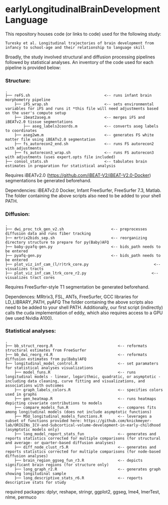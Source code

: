 # earlyLongitudinalBrainDevelopmentLanguage

This repository houses code (or links to code) used for the following study:

    Turesky et al. Longitudinal trajectories of brain development from infancy to school-age and their relationship to language skill

Broadly, the study involved structural and diffusion processing pipelines followed by statistical analyses. An inventory of the code used for each pipeline is provided below:

### Structure:

    .
    ├── reFS.sh                                 <-- runs infant brain morphometry pipeline
        ├── iFS_wrap.sh                         <-- sets environmental variables for iFS and runs it *this file will need adjustments based on the user's compute setup
        ├── ibeat2aseg.m                        <-- merges iFS and iBEATv2.0 tissue segmentations
            ├── aseg_labels2coords.m            <-- converts aseg labels to coordinates
        ├── aseg2wm.m                           <-- generates FS white matter file using iBEATv2.0 segmentation
        ├── fs_autorecon2_end.sh                <-- runs FS autorecon2 with adjustments
        ├── fs_autorecon3_wrap.sh               <-- runs FS autorecon3 with adjustments (uses expert.opts file included)
    ├── consol_stats.sh                         <-- tabulates brain estimates in preparation for statistical analysis


Requires iBEATv2.0 (https://github.com/iBEAT-V2/iBEAT-V2.0-Docker) segmentations be generated beforehand. 

Dependencies: iBEATv2.0 Docker, Infant FreeSurfer, FreeSurfer 7.3, Matlab.
The folder containing the above scripts also need to be added to your shell PATH. 


### Diffusion:

    .
    ├── dwi_proc_tck_gen_v2.sh                     <-- preprocesses diffusion data and runs fiber tracking
    ├── mrtrix2bids_sep.sh                         <-- reorganizing directory structure to prepare for py(Baby)AFQ
    ├── baby-pyafq-gen.py                          <-- bids_path needs to be entered 
    ├── pyafq-gen.py                               <-- bids_path needs to be entered 
    ├── plot_viz_inf_cam_(l/r)trk_core.py                             <-- visualizes tracts 
    ├── plot_viz_inf_cam_ltrk_core_r2.py                             <-- visualizes tract cores 


Requires FreeSurfer-style T1 segmentation be generated beforehand.

Dependences: MRtrix3, FSL, ANTs, FreeSurfer, GCC libraries for LD_LIBRARY_PATH, pyAFQ
The folder containing the above scripts also need to be added to your shell PATH. Additionally, our first script (indirectly) calls the cuda implementation of eddy, which also requires access to a GPU (we used Nvidia A100). 


### Statistical analyses:

    .
    ├── bb_struct_reorg.R                             <-- reformats structural estimates from FreeSurfer 
    ├── bb_dwi_reorg_r4.R                             <-- reformats diffusion estimates from py(Baby)AFQ
    ├── longitudinal_model_control.R                  <-- set paramaters for statistical analyses visualizations
        ├── model_funs.R                              <-- runs longitudinal models - linear, logarithmic, quadratic, or asymptotic - including data cleaning, curve fitting and visualizations, and associations with outcomes
        ├── graph_labels_colors.R                     <-- specifies colors used in graphs
        ├── gen_heatmap.R                             <-- runs heatmaps depicting covariate contributions to models
        ├── compare_models_fun.R                      <-- compares fits among longitudinal models (does not include asymptotic functions)
        ├── MSU_longitudinal_models_functions.R       <-- leverages a subset of functions provided here: https://github.com/knickmeyer-lab/ORIGINs_ICV-and-Subcortical-volume-development-in-early-childhood (asymptotic models only)
        ├── long_model_report_stats_fun               <-- generates and reports statistics corrected for multiple comparisons (for structural and average- or quarter-based diffusion analyses)  
        ├── diff_node_clust_r5.R                      <-- generates and reports statistics corrected for multiple comparisons (for node-based diffusion analyses)
        ├── brain_region_ggseg_fun_r3.R               <-- depicts significant brain regions (for structure only)
        ├── long_graph_r2.R                           <-- generates graph showing longitudinal sample
        ├── long_descriptive_stats_r6.R               <-- reports descriptive stats for study


required packages: dplyr, reshape, stringr, ggplot2, ggseg, lme4, lmerTest, nlme, permuco





